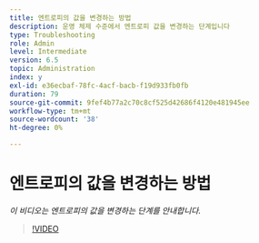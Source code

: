 ```yaml
---
title: 엔트로피의 값을 변경하는 방법
description: 운영 체제 수준에서 엔트로피 값을 변경하는 단계입니다
type: Troubleshooting
role: Admin
level: Intermediate
version: 6.5
topic: Administration
index: y
exl-id: e36ecbaf-78fc-4acf-bacb-f19d933fb0fb
duration: 79
source-git-commit: 9fef4b77a2c70c8cf525d42686f4120e481945ee
workflow-type: tm+mt
source-wordcount: '38'
ht-degree: 0%

---
```


# 엔트로피의 값을 변경하는 방법

*이 비디오는 엔트로피의 값을 변경하는 단계를 안내합니다.*

>[!VIDEO](https://video.tv.adobe.com/v/335494?quality=12&learn=on)
